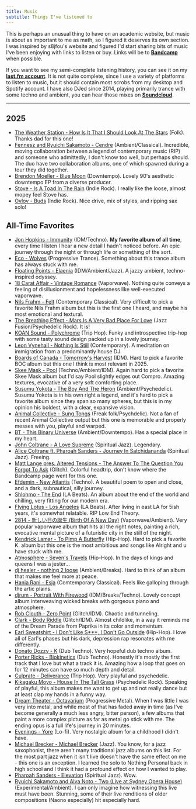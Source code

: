 ```yaml
---
title: Music
subtitle: Things I've listened to
---
```


This is perhaps an unusual thing to have on an academic website, but music is about as important to me as math, so I figured it deserves its own section. I was inspired by s8jfou's website and figured I'd start sharing bits of music I've been enjoying with links to listen or buy. Links will be to **[Bandcamp](https://www.bandcamp.com)** when possible. 

If you want to see my semi-complete listening history, you can see it on my **[last.fm account](https://www.last.fm/user/Redrot)**. It is not quite complete, since I use a variety of platforms to listen to music, but it should contain most scrobs from my desktop and Spotify account. I have also DJed since 2014, playing primarily trance with some techno and ambient, you can hear those mixes on **[Soundcloud](https://soundcloud.com/sammymmm)**.

---

## 2025

- [The Weather Station - How Is It That I Should Look At The Stars](https://theweatherstation.bandcamp.com/album/how-is-it-that-i-should-look-at-the-stars) (Folk). Thanks dad for this one! 
- [Fennesz and Ryuichi Sakamoto - Cendre](https://fenneszreleases.bandcamp.com/album/cendre) (Ambient/Classical). Incredible, moving collaboration between a legend of contemporary music (RIP) and someone who admittedly, I don't know too well, but perhaps should. The duo have two collaboration albums, one of which spawned during a tour they did together. 
- [Brendon Moeller - Blue Moon](https://brendonmoellerechologistbeatpharmacy.bandcamp.com/album/blue-moon) (Downtempo). Lovely 90's aesthetic downtempo EP from a diverse producer.
- [Stove - Is A Toad In The Rain](https://explodinginsoundrecords.bandcamp.com/album/is-a-toad-in-the-rain) (Indie Rock). I really like the loose, almost mopey feel Stove has.
- [Ovlov - Buds](https://ovlov.bandcamp.com/album/buds-2) (Indie Rock). Nice drive, mix of styles, and ripping sax solo! 

## All-Time Favorites

- [Jon Hopkins - Immunity](https://jonhopkins.bandcamp.com/album/immunity-2) (IDM/Techno). **My favorite album of all time**, every time I listen I hear a new detail I hadn't noticed before. An epic journey through the night or through life or something of the sort.
- [Eco - Wolves](https://blackholerecordings.bandcamp.com/album/wolves) (Progressive Trance). Something about this trance album has always stuck with me.
- [Floating Points - Elaenia](https://floatingpoints.bandcamp.com/album/elaenia) (IDM/Ambient/Jazz). A jazzy ambient, techno-inspired odyssey.
- [18 Carat Affair - Vintage Romance](https://18carataffair.bandcamp.com/album/vintage-romance) (Vaporwave). Nothing quite conveys a feeling of disillusionment and hopelessness like well-executed vaporwave.
- [Nils Frahm - Felt](https://nilsfrahm.bandcamp.com/album/felt) (Contemporary Classical). Very difficult to pick a favorite Nils Frahm album but this is the first one I heard, and maybe his most emotional and textural.
- [The Breathing Effect - Mars Is A Very Bad Place For Love](https://thebreathingeffect.bandcamp.com/album/mars-is-a-very-bad-place-for-love) (Jazz Fusion/Psychedelic Rock). It is!
- [KOAN Sound - Polychrome](https://koansound.bandcamp.com/album/polychrome) (Trip Hop). Funky and introspective trip-hop with some tasty sound design packed up in a lovely journey.
- [Leon Vynehall - Nothing Is Still](https://leonvynehall.bandcamp.com/album/nothing-is-still) (Contemporary). A meditation on immigration from a predominantly house DJ.
- [Boards of Canada - Tomorrow's Harvest](https://boardsofcanada.bandcamp.com/album/tomorrows-harvest) (IDM). Hard to pick a favorite BOC album but this one I think is most relevant in 2025.
- [Skee Mask - Pool](https://iliantape.bandcamp.com/album/itlp09-pool) (Techno/Ambient/IDM). Again hard to pick a favorite Skee Mask album but I'd say Pool slightly edges out Compro. Amazing textures, evocative of a very soft comforting place.
- [Susumu Yokota - The Boy And The Heron](https://susumuyokota.bandcamp.com/album/the-boy-and-the-tree) (Ambient/Psychedelic). Susumu Yokota is in his own right a legend, and it's hard to pick a favorite album since they span so many spheres, but this is in my opinion his boldest, with a clear, expansive vision.
- [Animal Collective - Sung Tongs](https://anmlcollectve.bandcamp.com/album/sung-tongs) (Freak folk/Psychdelic). Not a fan of recent Animal Collective output but this one is memorable and properly messes with you, playful and warped.
- [BT - This Binary Universe](https://songsofbt.bandcamp.com/album/this-binary-universe-remastered) (Ambient/Downtempo). Has a special place in my heart.
- [John Coltrane - A Love Supreme](https://www.discogs.com/master/32287-John-Coltrane-A-Love-Supreme) (Spiritual Jazz). Legendary.
- [Alice Coltrane ft. Pharoah Sanders - Journey In Satchidananda](https://www.discogs.com/master/59538-Alice-Coltrane-Featuring-Pharoah-Sanders-Journey-In-Satchidananda) (Spiritual Jazz). Freeing.
- [Matt Lange pres. Altered Tensions - The Answer To The Question You Forgot To Ask](https://www.discogs.com/release/1732748-Altered-Tensions-The-Answer-To-The-Question-You-Forgot-To-Ask) (Glitch). Colorful headtrip, don't know where the Bandcamp page went for this one.
- [Efdemin - New Atlantis](https://ostgut.bandcamp.com/album/new-atlantis) (Techno). A beautiful poem to open and close, and a dark, subnautical, silly journey.
- [Shlohmo - The End](https://shlohmo.bandcamp.com/album/the-end) (LA Beats). An album about the end of the world and chilling, very fitting for our modern era.
- [Flying Lotus - Los Angeles](https://flyinglotus.bandcamp.com/album/los-angeles) (LA Beats). After living in east LA for 5ish years, it's somewhat relatable. RIP Low End Theory.
- [2814 - 新しい日の誕生 (Birth Of A New Day)](https://dreamcatalogue.bandcamp.com/album/--18) (Vaporwave/Ambient). Very popular vaporwave album that hits all the right notes, painting a rich, evocative mental picture of a futuristic city in the still of the night.
- [Kendrick Lamar - To Pimp A Butterfly](https://www.discogs.com/master/810214-Kendrick-Lamar-To-Pimp-A-Butterfly) (Hip-Hop). Hard to pick a favorite K. album but this one is the most ambitious and songs like Alright and u have stuck with me.
- [Atmosphere - Seven's Travels](https://www.discogs.com/master/42085-Atmosphere-Sevens-Travels) (Hip-Hop). In the days of kings and queens I was a jester...
- [dj healer - nothing 2 loose](https://www.discogs.com/release/11849140-DJ-Healer-Nothing-2-Loose) (Ambient/Breaks). Hard to think of an album that makes me feel more at peace.
- [Hania Rani - Esja](https://haniarani.bandcamp.com/album/esja) (Comtemporary Classical). Feels like galloping through the artic plains.
- [djrum - Portrait With Firewood](https://djrum.bandcamp.com/album/portrait-with-firewood) (IDM/Breaks/Techno). Lovely concept album interweaving wicked breaks with gorgeous piano and atmosphere.
- [Rob Clouth - Zero Point](https://robclouth.bandcamp.com/album/zero-point) (Glitch/IDM). Chaotic and tunneling.
- [Clark - Body Riddle](https://clark.bandcamp.com/album/body-riddle-remastered) (Glitch/IDM). Almost childlike, in a way it reminds me of the Dream Parade from Paprika in its color and momentum.
- [Earl Sweatshirt - I Don't Like S***, I Don't Go Outside](https://www.discogs.com/master/821355-Earl-Sweatshirt-I-Dont-Like-Shit-I-Dont-Go-Outside-An-Album-By-Earl-Sweatshirt) (Hip-Hop). I love all of Earl's phases but his dark, depression rap resonates with me differently.
- [Donato Dozzy - K](https://www.discogs.com/release/2493983-Donato-Dozzy-K) (Dub Techno). Very hopeful dub techno album.
- [Porter Ricks - Biokinetics](https://forceincmilleplateaux.bandcamp.com/album/biokinetics) (Dub Techno). Honestly it's mostly the first track that I love but what a track it is. Amazing how a loop that goes on for 12 minutes can have so much depth and detail.
- [Culprate - Deliverance](https://culprate.bandcamp.com/album/deliverance) (Trip Hop). Very playful and psychedelic.
- [Kikagaku Moyo - House In The Tall Grass](https://kikagakumoyoggb.bandcamp.com/album/house-in-the-tall-grass) (Psychedelic Rock). Speaking of playful, this album makes me want to get up and not really dance but at least clap my hands in a funny way.
- [Dream Theater - Octavarium](https://dreamtheater.net/discography/octavarium/) (Progressive Metal). When I was little I was very into metal, and while most of that has faded away in time (as I've become generally a much less angry, bitter person), a few albums that paint a more complex picture as far as metal go stick with me. The ending opus is a full life's journey in 20 minutes.
- [Evenings - Yore](https://evenings.bandcamp.com/album/yore-2) (Lo-fi). Very nostalgic album for a childhood I didn't have.
- [Michael Brecker - Michael Brecker](https://www.discogs.com/release/2236405-Michael-Brecker-Michael-Brecker) (Jazz). You know, for a jazz saxophonist, there aren't many traditional jazz albums on this list. For the most part jazz when it isn't live doesn't have the same effect on me - this one is an exception. I learned the solo to Nothing Personal back in high school and I think it had a profound effect on how I wanted to play.
- [Pharoah Sanders - Elevation](https://www.discogs.com/master/54142-Pharoah-Sanders-Elevation) (Spiritual Jazz). Wow.
- [Ryuichi Sakamoto and Alva Noto - Two (Live at Sydney Opera House)](https://www.discogs.com/master/1637023-Alva-Noto-Ryuichi-Sakamoto-Two-Live-At-Sydney-Opera-House) (Experimental/Ambient). I can only imagine how witnessing this live must have been. Stunning, some of their live renditions of older compositions (Naono especially) hit especially hard. 
